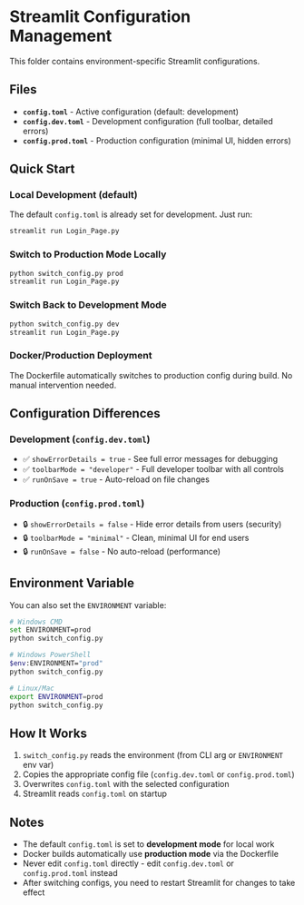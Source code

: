 # Streamlit Configuration Management

This folder contains environment-specific Streamlit configurations.

## Files

- **`config.toml`** - Active configuration (default: development)
- **`config.dev.toml`** - Development configuration (full toolbar, detailed errors)
- **`config.prod.toml`** - Production configuration (minimal UI, hidden errors)

## Quick Start

### Local Development (default)
The default `config.toml` is already set for development. Just run:
```bash
streamlit run Login_Page.py
```

### Switch to Production Mode Locally
```bash
python switch_config.py prod
streamlit run Login_Page.py
```

### Switch Back to Development Mode
```bash
python switch_config.py dev
streamlit run Login_Page.py
```

### Docker/Production Deployment
The Dockerfile automatically switches to production config during build.
No manual intervention needed.

## Configuration Differences

### Development (`config.dev.toml`)
- ✅ `showErrorDetails = true` - See full error messages for debugging
- ✅ `toolbarMode = "developer"` - Full developer toolbar with all controls
- ✅ `runOnSave = true` - Auto-reload on file changes

### Production (`config.prod.toml`)
- 🔒 `showErrorDetails = false` - Hide error details from users (security)
- 🔒 `toolbarMode = "minimal"` - Clean, minimal UI for end users
- 🔒 `runOnSave = false` - No auto-reload (performance)

## Environment Variable

You can also set the `ENVIRONMENT` variable:
```bash
# Windows CMD
set ENVIRONMENT=prod
python switch_config.py

# Windows PowerShell
$env:ENVIRONMENT="prod"
python switch_config.py

# Linux/Mac
export ENVIRONMENT=prod
python switch_config.py
```

## How It Works

1. `switch_config.py` reads the environment (from CLI arg or `ENVIRONMENT` env var)
2. Copies the appropriate config file (`config.dev.toml` or `config.prod.toml`)
3. Overwrites `config.toml` with the selected configuration
4. Streamlit reads `config.toml` on startup

## Notes

- The default `config.toml` is set to **development mode** for local work
- Docker builds automatically use **production mode** via the Dockerfile
- Never edit `config.toml` directly - edit `config.dev.toml` or `config.prod.toml` instead
- After switching configs, you need to restart Streamlit for changes to take effect
